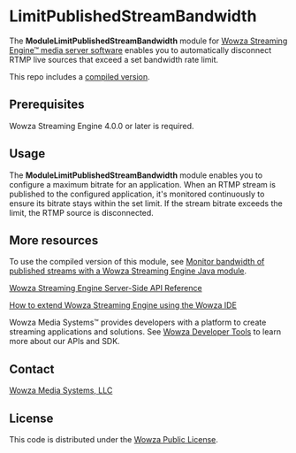 # LimitPublishedStreamBandwidth
The **ModuleLimitPublishedStreamBandwidth** module for [Wowza Streaming Engine™ media server software](https://www.wowza.com/products/streaming-engine) enables you to automatically disconnect RTMP live sources that exceed a set bandwidth rate limit.

This repo includes a [compiled version](/lib/wse-plugin-limitedpublishedstreambandwidth.jar).

## Prerequisites
Wowza Streaming Engine 4.0.0 or later is required.

## Usage
The **ModuleLimitPublishedStreamBandwidth** module enables you to configure a maximum bitrate for an application. When an RTMP stream is published to the configured application, it's monitored continuously to ensure its bitrate stays within the set limit. If the stream bitrate exceeds the limit, the RTMP source is disconnected.

## More resources
To use the compiled version of this module, see [Monitor bandwidth of published streams with a Wowza Streaming Engine Java module](https://www.wowza.com/docs/how-to-monitor-bandwidth-of-published-streams-modulelimitpublishedstreambandwidth).

[Wowza Streaming Engine Server-Side API Reference](https://www.wowza.com/resources/serverapi/)

[How to extend Wowza Streaming Engine using the Wowza IDE](https://www.wowza.com/docs/how-to-extend-wowza-streaming-engine-using-the-wowza-ide)

Wowza Media Systems™ provides developers with a platform to create streaming applications and solutions. See [Wowza Developer Tools](https://www.wowza.com/resources/developers) to learn more about our APIs and SDK.

## Contact
[Wowza Media Systems, LLC](https://www.wowza.com/contact)

## License
This code is distributed under the [Wowza Public License](https://github.com/WowzaMediaSystems/wse-plugin-limitpublishedstreambandwidth/blob/master/LICENSE.txt).
